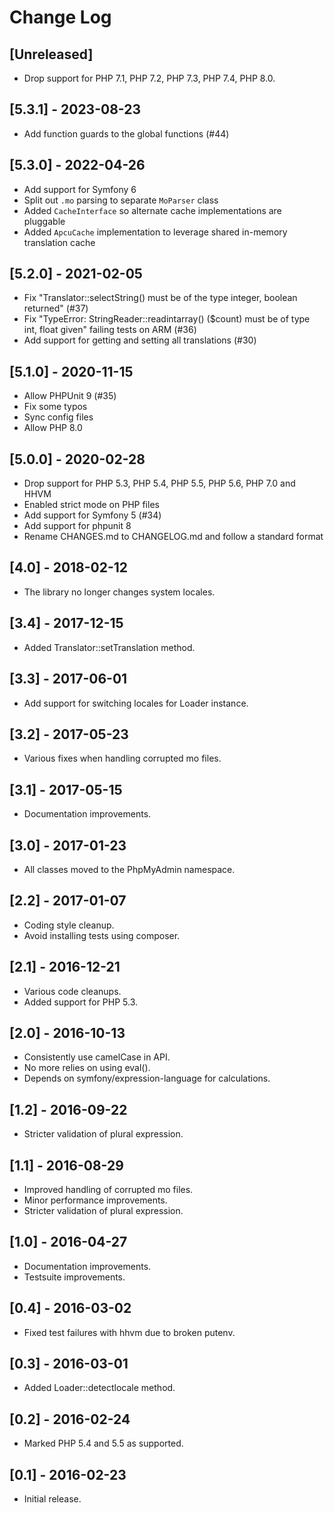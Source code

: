 # Change Log

## [Unreleased]

* Drop support for PHP 7.1, PHP 7.2, PHP 7.3, PHP 7.4, PHP 8.0.

## [5.3.1] - 2023-08-23

* Add function guards to the global functions (#44)

## [5.3.0] - 2022-04-26

* Add support for Symfony 6
* Split out `.mo` parsing to separate `MoParser` class
* Added `CacheInterface` so alternate cache implementations are pluggable
* Added `ApcuCache` implementation to leverage shared in-memory translation cache

## [5.2.0] - 2021-02-05

* Fix "Translator::selectString() must be of the type integer, boolean returned" (#37)
* Fix "TypeError: StringReader::readintarray() ($count) must be of type int, float given" failing tests on ARM (#36)
* Add support for getting and setting all translations (#30)

## [5.1.0] - 2020-11-15

* Allow PHPUnit 9 (#35)
* Fix some typos
* Sync config files
* Allow PHP 8.0

## [5.0.0] - 2020-02-28

* Drop support for PHP 5.3, PHP 5.4, PHP 5.5, PHP 5.6, PHP 7.0 and HHVM
* Enabled strict mode on PHP files
* Add support for Symfony 5 (#34)
* Add support for phpunit 8
* Rename CHANGES.md to CHANGELOG.md and follow a standard format

## [4.0] - 2018-02-12

* The library no longer changes system locales.

## [3.4] -  2017-12-15

* Added Translator::setTranslation method.

## [3.3] -  2017-06-01

* Add support for switching locales for Loader instance.

## [3.2] -  2017-05-23

* Various fixes when handling corrupted mo files.

## [3.1] -  2017-05-15

* Documentation improvements.

## [3.0] -  2017-01-23

* All classes moved to the PhpMyAdmin namespace.

## [2.2] -  2017-01-07

* Coding style cleanup.
* Avoid installing tests using composer.

## [2.1] -  2016-12-21

* Various code cleanups.
* Added support for PHP 5.3.

## [2.0] -  2016-10-13

* Consistently use camelCase in API.
* No more relies on using eval().
* Depends on symfony/expression-language for calculations.

## [1.2] -  2016-09-22

* Stricter validation of plural expression.

## [1.1] -  2016-08-29

* Improved handling of corrupted mo files.
* Minor performance improvements.
* Stricter validation of plural expression.

## [1.0] -  2016-04-27

* Documentation improvements.
* Testsuite improvements.

## [0.4] -  2016-03-02

* Fixed test failures with hhvm due to broken putenv.

## [0.3] -  2016-03-01

* Added Loader::detectlocale method.

## [0.2] -  2016-02-24

* Marked PHP 5.4 and 5.5 as supported.

## [0.1] -  2016-02-23

* Initial release.
